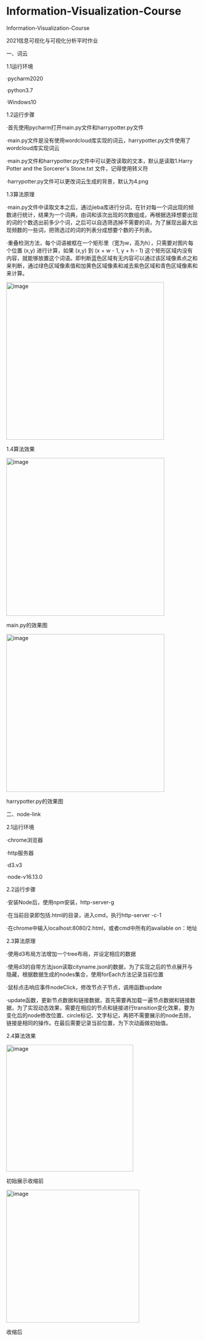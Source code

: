 # Information-Visualization-Course
Information-Visualization-Course

2021信息可视化与可视化分析平时作业

一、词云

1.1运行环境

·pycharm2020

·python3.7

·Windows10

1.2运行步骤

·首先使用pycharm打开main.py文件和harrypotter.py文件

·main.py文件是没有使用wordcloud库实现的词云，harrypotter.py文件使用了wordcloud库实现词云

·main.py文件和harrypotter.py文件中可以更改读取的文本，默认是读取1.Harry Potter and the Sorcerer's Stone.txt	文件，记得使用转义符

·harrypotter.py文件可以更改词云生成的背景，默认为4.png

1.3算法原理

·main.py文件中读取文本之后，通过jieba库进行分词，在针对每一个词出现的频数进行统计，结果为一个词典，由词和该次出现的次数组成，再根据选择想要出现的词的个数选出前多少个词，之后可以自选筛选掉不需要的词，为了展现出最大出现频数的一些词，把筛选过的词的列表分成想要个数的子列表。

·重叠检测方法，每个词语被框在一个矩形里（宽为w，高为h），只需要对图片每个位置 (x,y) 进行计算，如果 (x,y) 到 (x + w - 1, y + h - 1) 这个矩形区域内没有内容，就能够放置这个词语。即判断蓝色区域有无内容可以通过该区域像素点之和来判断，通过绿色区域像素值和加黄色区域像素和减去紫色区域和青色区域像素和来计算。

<img width="415" alt="image" src="https://user-images.githubusercontent.com/40064484/144163016-532ee45a-6ca6-4572-9be1-ba1cfe3e5254.png">

1.4算法效果

<img width="416" alt="image" src="https://user-images.githubusercontent.com/40064484/144163109-e12da7b2-e432-4399-b8dc-63c4de2d8691.png">

main.py的效果图

<img width="416" alt="image" src="https://user-images.githubusercontent.com/40064484/144163155-b6100e5c-1368-48a6-8729-afaa44386ae0.png">

harrypotter.py的效果图

二、node-link

2.1运行环境

·chrome浏览器

·http服务器

·d3.v3

·node-v16.13.0

2.2运行步骤

·安装Node后，使用npm安装，http-server-g

·在当前目录即包括.html的目录，进入cmd，执行http-server -c-1

·在chrome中输入localhost:8080/2.html，或者cmd中所有的available on：地址

2.3算法原理

·使用d3布局方法增加一个tree布局，并设定相应的数据

·使用d3的自带方法json读取cityname.json的数据，为了实现之后的节点展开与隐藏，根据数据生成的nodes集合，使用forEach方法记录当前位置

·鼠标点击响应事件nodeClick，修改节点子节点，调用函数update

·update函数，更新节点数据和链接数据，首先需要再加载一遍节点数据和链接数据，为了实现动态效果，需要在相应的节点和链接进行transition变化效果，要为变化后的node修改位置、circle标记、文字标记，再把不需要展示的node去除，链接是相同的操作。在最后需要记录当前位置，为下次动画做初始值。

2.4算法效果

<img width="334" alt="image" src="https://user-images.githubusercontent.com/40064484/144163257-6749d1eb-aca1-415f-a886-74cbcc877014.png">

初始展示收缩前

<img width="350" alt="image" src="https://user-images.githubusercontent.com/40064484/144163269-e1c1a37c-1102-4ca1-abb7-e743ca1ce70f.png">

收缩后
